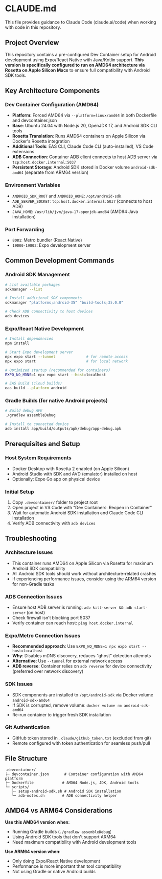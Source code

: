 # CLAUDE.md

This file provides guidance to Claude Code (claude.ai/code) when working with code in this repository.

## Project Overview

This repository contains a pre-configured Dev Container setup for Android development using Expo/React Native with Java/Kotlin support. **This version is specifically configured to run on AMD64 architecture via Rosetta on Apple Silicon Macs** to ensure full compatibility with Android SDK tools.

## Key Architecture Components

### Dev Container Configuration (AMD64)
- **Platform**: Forced AMD64 via `--platform=linux/amd64` in both Dockerfile and devcontainer.json
- **Base**: Ubuntu 24.04 with Node.js 20, OpenJDK 17, and Android SDK CLI tools
- **Rosetta Translation**: Runs AMD64 containers on Apple Silicon via Docker's Rosetta integration
- **Additional Tools**: EAS CLI, Claude Code CLI (auto-installed), VS Code extensions
- **ADB Connection**: Container ADB client connects to host ADB server via `tcp:host.docker.internal:5037`
- **Persistent Storage**: Android SDK stored in Docker volume `android-sdk-amd64` (separate from ARM64 version)

### Environment Variables
- `ANDROID_SDK_ROOT` and `ANDROID_HOME`: `/opt/android-sdk`
- `ADB_SERVER_SOCKET`: `tcp:host.docker.internal:5037` (connects to host ADB)
- `JAVA_HOME`: `/usr/lib/jvm/java-17-openjdk-amd64` (AMD64 Java installation)

### Port Forwarding
- `8081`: Metro bundler (React Native)
- `19000-19002`: Expo development server

## Common Development Commands

### Android SDK Management
```bash
# List available packages
sdkmanager --list

# Install additional SDK components
sdkmanager "platforms;android-35" "build-tools;35.0.0"

# Check ADB connectivity to host devices
adb devices
```

### Expo/React Native Development
```bash
# Install dependencies
npm install

# Start Expo development server
npx expo start --tunnel              # for remote access
npx expo start                       # for local network

# Optimized startup (recommended for containers)
EXPO_NO_MDNS=1 npx expo start --host=localhost

# EAS Build (cloud builds)
eas build --platform android
```

### Gradle Builds (for native Android projects)
```bash
# Build debug APK
./gradlew assembleDebug

# Install to connected device
adb install app/build/outputs/apk/debug/app-debug.apk
```

## Prerequisites and Setup

### Host System Requirements
- Docker Desktop with Rosetta 2 enabled (on Apple Silicon)
- Android Studio with SDK and AVD (emulator) installed on host
- Optionally: Expo Go app on physical device

### Initial Setup
1. Copy `.devcontainer/` folder to project root
2. Open project in VS Code with "Dev Containers: Reopen in Container"
3. Wait for automatic Android SDK installation and Claude Code CLI installation
4. Verify ADB connectivity with `adb devices`

## Troubleshooting

### Architecture Issues
- This container runs AMD64 on Apple Silicon via Rosetta for maximum Android SDK compatibility
- All Android SDK tools should work without architecture-related crashes
- If experiencing performance issues, consider using the ARM64 version for non-Gradle tasks

### ADB Connection Issues
- Ensure host ADB server is running: `adb kill-server && adb start-server` (on host)
- Check firewall isn't blocking port 5037
- Verify container can reach host: `ping host.docker.internal`

### Expo/Metro Connection Issues
- **Recommended approach**: Use `EXPO_NO_MDNS=1 npx expo start --host=localhost`
- **Why**: Disables mDNS discovery, reduces "ghost" detection attempts
- **Alternative**: Use `--tunnel` for external network access
- **ADB reverse**: Container relies on `adb reverse` for device connectivity (preferred over network discovery)

### SDK Issues
- SDK components are installed to `/opt/android-sdk` via Docker volume `android-sdk-amd64`
- If SDK is corrupted, remove volume: `docker volume rm android-sdk-amd64`
- Re-run container to trigger fresh SDK installation

### Git Authentication
- GitHub token stored in `.claude/github_token.txt` (excluded from git)
- Remote configured with token authentication for seamless push/pull

## File Structure
```
.devcontainer/
├─ devcontainer.json       # Container configuration with AMD64 platform
├─ Dockerfile             # AMD64 Node.js, JDK, Android tools
└─ scripts/
   ├─ setup-android-sdk.sh # Android SDK installation
   └─ adb-notes.sh        # ADB connectivity helper
```

## AMD64 vs ARM64 Considerations

**Use this AMD64 version when:**
- Running Gradle builds (`./gradlew assembleDebug`)
- Using Android SDK tools that don't support ARM64
- Need maximum compatibility with Android development tools

**Use ARM64 version when:**
- Only doing Expo/React Native development
- Performance is more important than tool compatibility
- Not using Gradle or native Android builds
